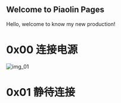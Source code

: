## Welcome to Piaolin Pages

Hello, welcome to know my new production!
<h1>0x00 连接电源</h1>
<img src="" alt="img_01" />
<h1>0x01 静待连接</h1>


